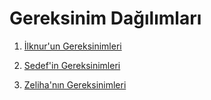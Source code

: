 # Gereksinim Dağılımları

1. [İlknur'un Gereksinimleri](ilknur_gereksinim_analizleri.md)
 
2. [Sedef'in Gereksinimleri](sedef_gereksinim_analizleri.md)

3. [Zeliha'nın Gereksinimleri](zeliha_gereksinim_analizleri.md)
